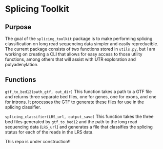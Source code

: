 # Splicing Toolkit

## Purpose
The goal of the `splicing_toolkit` package is to make performing splicing classification on long read sequencing data simpler and easily repreducible. The current package consists of two functions stored in `utils.py`, but I am working on creating a CLI that allows for easy access to those utility functions, among others that will assist with UTR exploration and polyadenylation.

## Functions
`gtf_to_bed12(path_gtf, out_dir)`
This function takes a path to a GTF file and returns three separate bed files, one for genes, one for exons, and one for introns. It processes the GTF to generate these files for use in the splicing classifier.

`splicing_classifier(LRS_url, output_save)`
This function takes the three bed files generated by `gtf_to_bed12` and the path to the long read sequencing data (`LRS_url`) and generates a file that classifies the splicing status for each of the reads in the LRS data. 

This repo is under construction!!


